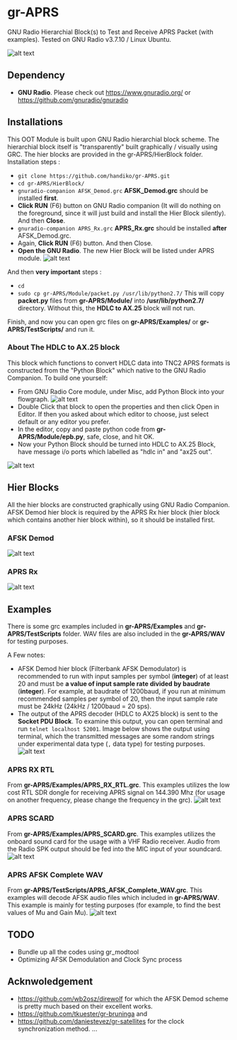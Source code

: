 # gr-APRS
GNU Radio Hierarchial Block(s) to Test and Receive APRS Packet (with examples). Tested on GNU Radio v3.7.10 / Linux Ubuntu.

![alt text](https://github.com/handiko/gr-APRS/blob/master/Pic/gnuradio_logo.svg)

## Dependency
* **GNU Radio**. Please check out https://www.gnuradio.org/ or https://github.com/gnuradio/gnuradio

## Installations
This OOT Module is built upon GNU Radio hierarchial block scheme. The hierarchial block itself is "transparently" built graphically / visually using GRC. The hier blocks are provided in the gr-APRS/HierBlock folder.
Installation steps :
* `git clone https://github.com/handiko/gr-APRS.git`
* `cd gr-APRS/HierBlock/`
* `gnuradio-companion AFSK_Demod.grc` **AFSK_Demod.grc** should be installed **first**.
* **Click RUN** (F6) button on GNU Radio companion (It will do nothing on the foreground, since it will just build and install the Hier Block silently). And then **Close**.
* `gnuradio-companion APRS_Rx.grc` **APRS_Rx.grc** should be installed **after** AFSK_Demod.grc.
* Again, **Click RUN** (F6) button. And then Close.
* **Open the GNU Radio**. The new Hier Block will be listed under APRS module.
![alt text](https://github.com/handiko/gr-APRS/blob/master/Pic/successful_installation.png)

And then **very important** steps :
* `cd`
* `sudo cp gr-APRS/Module/packet.py /usr/lib/python2.7/` This will copy **packet.py** files from **gr-APRS/Module/** into **/usr/lib/python2.7/** directory. Without this, the **HDLC to AX.25** block will not run.

Finish, and now you can open grc files on **gr-APRS/Examples/** or **gr-APRS/TestScripts/** and run it.

### About The HDLC to AX.25 block
This block which functions to convert HDLC data into TNC2 APRS formats is constructed from the "Python Block" which native to the GNU Radio Companion. To build one yourself:
* From GNU Radio Core module, under Misc, add Python Block into your flowgraph.
![alt text](https://github.com/handiko/gr-APRS/blob/master/Pic/embedded_python_block.png)
* Double Click that block to open the properties and then click Open in Editor. If then you asked about which editor to choose, just select default or any editor you prefer.
* In the editor, copy and paste python code from **gr-APRS/Module/epb.py**, safe, close, and hit OK.
* Now your Python Block should be turned into HDLC to AX.25 Block, have message i/o ports which labelled as "hdlc in" and "ax25 out".

![alt text](https://github.com/handiko/gr-APRS/blob/master/Pic/hdlc_to_ax25_block.png)

## Hier Blocks
All the hier blocks are constructed graphically using GNU Radio Companion. AFSK Demod hier block is required by the APRS Rx hier block (hier block which contains another hier block within), so it should be installed first.

### AFSK Demod
![alt text](https://github.com/handiko/gr-APRS/blob/master/Pic/AFSK_Demod.grc.png)

### APRS Rx
![alt text](https://github.com/handiko/gr-APRS/blob/master/Pic/APRS_Rx.grc.png)

## Examples
There is some grc examples included in **gr-APRS/Examples** and **gr-APRS/TestScripts** folder. WAV files are also included in the **gr-APRS/WAV** for testing purposes.

A Few notes:
* AFSK Demod hier block (Filterbank AFSK Demodulator) is recommended to run with input samples per symbol (**integer**) of at least 20 and must be **a value of input sample rate divided by baudrate** (**integer**). For example, at baudrate of 1200baud, if you run at minimum recommended samples per symbol of 20, then the input sample rate must be 24kHz (24kHz / 1200baud = 20 sps).
* The output of the APRS decoder (HDLC to AX25 block) is sent to the **Socket PDU Block**. To examine this output, you can open terminal and run `telnet localhost 52001`. Image below shows the output using terminal, which the transmitted messages are some random strings under experimental data type (`,` data type) for testing purposes.
![alt text](https://github.com/handiko/gr-APRS/blob/master/Pic/APRS_RX_RTL.grc.png)

### APRS RX RTL
From **gr-APRS/Examples/APRS_RX_RTL.grc**. This examples utilizes the low cost RTL SDR dongle for receiving APRS signal on 144.390 Mhz (for usage on another frequency, please change the frequency in the grc).
![alt text](https://github.com/handiko/gr-APRS/blob/master/Pic/APRS_RX_RTL.grc.png)

### APRS SCARD
From **gr-APRS/Examples/APRS_SCARD.grc**. This examples utilizes the onboard sound card for the usage with a VHF Radio receiver. Audio from the Radio SPK output should be fed into the MIC input of your soundcard.
![alt text](https://github.com/handiko/gr-APRS/blob/master/Pic/APRS_SCARD.grc.png)

### APRS AFSK Complete WAV
From **gr-APRS/TestScripts/APRS_AFSK_Complete_WAV.grc**. This examples will decode AFSK audio files which included in **gr-APRS/WAV**. This example is mainly for testing purposes (for example, to find the best values of Mu and Gain Mu).
![alt text](https://github.com/handiko/gr-APRS/blob/master/Pic/APRS_AFSK_Complete_WAV.grc.png)

## TODO
* Bundle up all the codes using gr_modtool
* Optimizing AFSK Demodulation and Clock Sync process

## Acknwoledgement
* https://github.com/wb2osz/direwolf for which the AFSK Demod scheme is pretty much based on their excellent works.
* https://github.com/tkuester/gr-bruninga and
* https://github.com/daniestevez/gr-satellites for the clock synchronization method.
...
